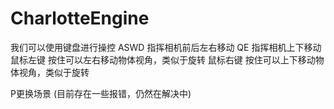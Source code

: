 # CharlotteEngine

我们可以使用键盘进行操控
 ASWD 指挥相机前后左右移动
 QE 指挥相机上下移动
 鼠标左键 按住可以左右移动物体视角，类似于旋转
 鼠标右键 按住可以上下移动物体视角，类似于旋转

P更换场景 (目前存在一些报错，仍然在解决中)

